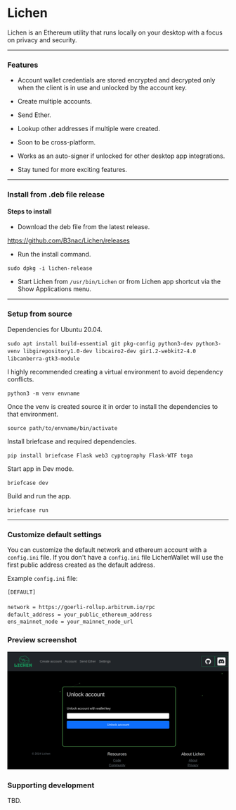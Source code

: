 # Lichen

Lichen is an Ethereum utility that runs locally on your desktop with a focus on privacy and security.

---

### Features

- Account wallet credentials are stored encrypted and decrypted only when the client is in use and unlocked by the account key.

- Create multiple accounts.

- Send Ether. 

- Lookup other addresses if multiple were created.

- Soon to be cross-platform.

- Works as an auto-signer if unlocked for other desktop app integrations.

- Stay tuned for more exciting features. 

---

### Install from .deb file release

#### Steps to install

- Download the deb file from the latest release.

https://github.com/B3nac/Lichen/releases

- Run the install command.

`sudo dpkg -i lichen-release`

- Start Lichen from `/usr/bin/Lichen` or from Lichen app shortcut via the Show Applications menu.

---

### Setup from source

Dependencies for Ubuntu 20.04.

`sudo apt install build-essential git pkg-config python3-dev python3-venv libgirepository1.0-dev libcairo2-dev gir1.2-webkit2-4.0 libcanberra-gtk3-module`

I highly recommended creating a virtual environment to avoid dependency conflicts.

`python3 -m venv envname`

Once the venv is created source it in order to install the dependencies to that environment.

`source path/to/envname/bin/activate`

Install briefcase and required dependencies.

`pip install briefcase Flask web3 cyptography Flask-WTF toga`

Start app in Dev mode.

`briefcase dev`

Build and run the app.

`briefcase run`

---

### Customize default settings

You can customize the default network and ethereum account with a `config.ini` file. If you don't have a `config.ini` file LichenWallet will use the first public address created as the default address.

Example `config.ini` file:

```bash
[DEFAULT]

network = https://goerli-rollup.arbitrum.io/rpc
default_address = your_public_ethereum_address
ens_mainnet_node = your_mainnet_node_url
```

### Preview screenshot

![Lichen](src/Lichen/code/static/images/Lichen.png)

### Supporting development

TBD.

